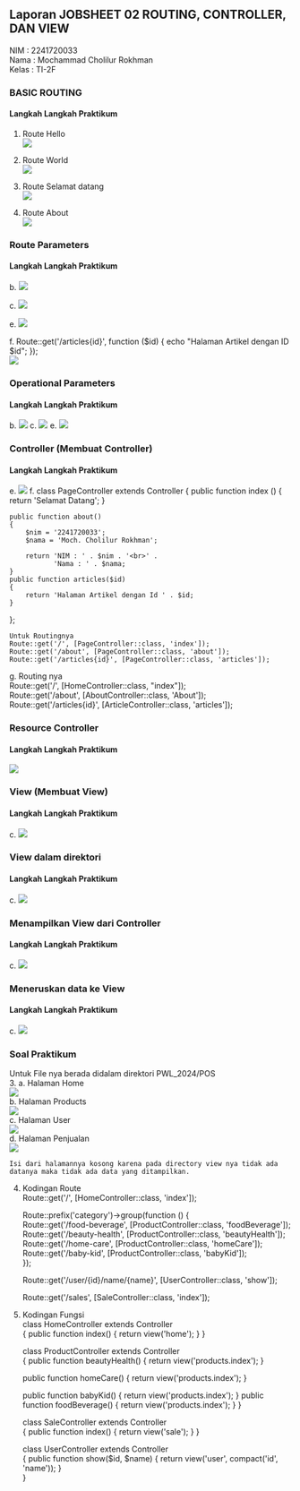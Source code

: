 ## Laporan JOBSHEET 02 ROUTING, CONTROLLER, DAN VIEW

NIM : 2241720033 <br>
Nama : Mochammad Cholilur Rokhman <br>
Kelas : TI-2F

### BASIC ROUTING

#### Langkah Langkah Praktikum

1. Route Hello <br>
   <img src = "public/screenshot/1.png">

2. Route World <br>
   <img src = "public/screenshot/2.png">

3. Route Selamat datang <br>
   <img src = "public/screenshot/3.png">

4. Route About <br>
   <img src = "public/screenshot/4.png">

### Route Parameters

#### Langkah Langkah Praktikum

b. <img src = "public/screenshot/5.png">

c. <img src = "public/screenshot/6.png">

e. <img src = "public/screenshot/7.png">

f. Route::get('/articles{id}', function ($id) {
echo "Halaman Artikel dengan ID $id";
}); <br>
<img src = "public/screenshot/8.png">

### Operational Parameters

#### Langkah Langkah Praktikum

b. <img src = "public/screenshot/9.png">
c. <img src = "public/screenshot/10.png">
e. <img src = "public/screenshot/11.png">

### Controller (Membuat Controller)

#### Langkah Langkah Praktikum

e. <img src = "public/screenshot/12.png"> 
f. class PageController extends Controller
{
    public function index ()
    {
        return 'Selamat Datang';
    }

    public function about()
    {
        $nim = '2241720033';
        $nama = 'Moch. Cholilur Rokhman';

        return 'NIM : ' . $nim . '<br>' .
               'Nama : ' . $nama;
    }
    public function articles($id)
    {
        return 'Halaman Artikel dengan Id ' . $id;
    }

};

    Untuk Routingnya 
    Route::get('/', [PageController::class, 'index']);
    Route::get('/about', [PageController::class, 'about']);
    Route::get('/articles{id}', [PageController::class, 'articles']);

g.  Routing nya <br>
    Route::get('/', [HomeController::class, "index"]); <br>
    Route::get('/about', [AboutController::class, 'About']); <br>
    Route::get('/articles{id}', [ArticleController::class, 'articles']);



###  Resource Controller

#### Langkah Langkah Praktikum

 <img src = "public/screenshot/13.png"> 



###  View (Membuat View)

#### Langkah Langkah Praktikum

c.  <img src = "public/screenshot/14.png"> 

###  View dalam direktori

#### Langkah Langkah Praktikum

c.  <img src = "public/screenshot/14.png"> 

###  Menampilkan View dari Controller 

#### Langkah Langkah Praktikum

c.  <img src = "public/screenshot/14.png"> 


###  Meneruskan data ke View

#### Langkah Langkah Praktikum

c.  <img src = "public/screenshot/15.png"> 


### Soal Praktikum

 Untuk File nya berada didalam direktori PWL_2024/POS <br>
3. a. Halaman Home <br>
       <img src = "public/screenshot/19.png"> <br>
   b. Halaman Products <br>
       <img src = "public/screenshot/18.png"> <br>
   c. Halaman User <br>
       <img src = "public/screenshot/16.png"> <br>
   d. Halaman Penjualan <br>
       <img src = "public/screenshot/17.png"> 

    Isi dari halamannya kosong karena pada directory view nya tidak ada datanya maka tidak ada data yang ditampilkan.
4. Kodingan Route <br>
    Route::get('/', [HomeController::class, 'index']);

    Route::prefix('category')->group(function ()  {<br>
        Route::get('/food-beverage', [ProductController::class, 'foodBeverage']);
        Route::get('/beauty-health', [ProductController::class, 'beautyHealth']);
        Route::get('/home-care', [ProductController::class, 'homeCare']);
        Route::get('/baby-kid', [ProductController::class, 'babyKid']); <br>
    });

    Route::get('/user/{id}/name/{name}', [UserController::class, 'show']);

    Route::get('/sales', [SaleController::class, 'index']);

5. Kodingan Fungsi <br>
    class HomeController extends Controller <br>
    {
    public function index()
    {
    return view('home');
    }
    }

    class ProductController extends Controller <br>
    {
    public function beautyHealth()
    {
    return view('products.index');
    }

    public function homeCare()
    {
    return view('products.index');
    }       

    public function babyKid()
    {
    return view('products.index');
    }
    public function foodBeverage()
    {
    return view('products.index');
    }
    }

    class SaleController extends Controller <br>
    {
    public function index()
    {
    return view('sale');
    }
    }

    class UserController extends Controller <br>
    {
  public function show($id, $name)
    {
    return view('user', compact('id', 'name'));
    }  
    }




